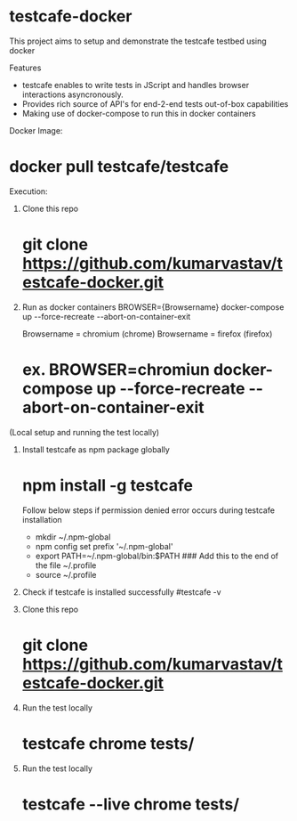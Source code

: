 # testcafe-docker

This project aims to setup and demonstrate the testcafe testbed using docker

Features
- testcafe enables to write tests in JScript and handles browser interactions asyncronously.
- Provides rich source of API's for end-2-end tests out-of-box capabilities
- Making use of docker-compose to run this in docker containers

Docker Image:
# docker pull testcafe/testcafe

Execution:

1. Clone this repo
   # git clone https://github.com/kumarvastav/testcafe-docker.git

2. Run as docker containers
   BROWSER={Browsername} docker-compose up --force-recreate --abort-on-container-exit

   Browsername = chromium (chrome)
   Browsername = firefox (firefox)

   # ex. BROWSER=chromiun docker-compose up --force-recreate --abort-on-container-exit


(Local setup and running the test locally)

1. Install testcafe as npm package globally
   # npm install -g testcafe

    Follow below steps if permission denied error occurs during testcafe installation
    - mkdir ~/.npm-global
    - npm config set prefix '~/.npm-global'
    - export PATH=~/.npm-global/bin:$PATH ### Add this to the end of the file ~/.profile
    - source ~/.profile

2. Check if testcafe is installed successfully
   #testcafe -v

3. Clone this repo
   # git clone https://github.com/kumarvastav/testcafe-docker.git

4. Run the test locally
   # testcafe chrome tests/

5. Run the test locally
   # testcafe --live chrome tests/
